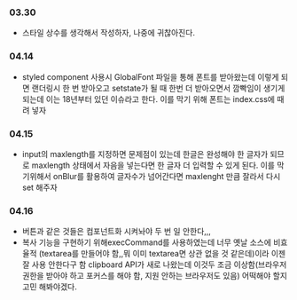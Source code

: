### 03.30

- 스타일 상수를 생각해서 작성하자, 나중에 귀찮아진다.

### 04.14

- styled component 사용시 GlobalFont 파일을 통해 폰트를 받아왔는데
  이렇게 되면 랜더링시 한 번 받아오고 setstate가 될 때 한번 더 받아오면서
  깜빡임이 생기게 되는데 이는 18년부터 있던 이슈라고 한다.
  이를 막기 위해 폰트는 index.css에 때려 넣자

### 04.15

- input의 maxlength를 지정하면 문제점이 있는데
  한글은 완성해야 한 글자가 되므로 maxlength 상태에서 자음을 넣는다면
  한 글자 더 입력할 수 있게 된다. 이를 막기위해서
  onBlur를 활용하여 글자수가 넘어간다면 maxlenght 만큼 잘라서 다시 set 해주자

### 04.16

- 버튼과 같은 것들은 컴포넌트화 시켜놔야 두 번 일 안한다,,,
- 복사 기능을 구현하기 위해execCommand를 사용하였는데 너무 옛날 소스에 비효율적
  (textarea를 만들어야 함,,뭐 이미 textarea면 상관 없을 것 같은데)이라 이젠 잘 사용 안한다구 함
  clipboard API가 새로 나왔는데 이것두 조금 이상함(브라우저 권한을 받아야 하고 포커스를 해야 함, 지원 안하는 브라우저도 있음) 어떡해야 할지 고민 해봐야겠다.
